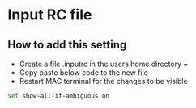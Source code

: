 # Input RC file

## How to add this setting

* Create a file .inputrc in the users home directory ~
* Copy paste below code to the new file
* Restart MAC terminal for the changes to be visible

```sh
set show-all-if-ambiguous on
```